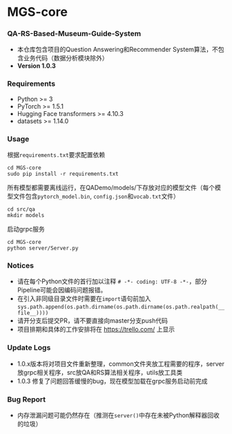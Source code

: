 # MGS-core
### QA-RS-Based-Museum-Guide-System
- 本仓库包含项目的Question Answering和Recommender System算法，不包含业务代码（数据分析模块除外）
- **Version 1.0.3**

### Requirements
- Python >= 3
- PyTorch >= 1.5.1
- Hugging Face transformers >= 4.10.3
- datasets >= 1.14.0

### Usage
根据`requirements.txt`要求配置依赖
```shell
cd MGS-core
sudo pip install -r requirements.txt
```

所有模型都需要离线运行，在QADemo/models/下存放对应的模型文件（每个模型文件包含`pytorch_model.bin`, `config.json`和`vocab.txt`文件）
```shell
cd src/qa
mkdir models
```

启动grpc服务
```shell
cd MGS-core
python server/Server.py
```

### Notices
- 请在每个Python文件的首行加以注释 `# -*- coding: UTF-8 -*-`，部分Pipeline可能会因编码问题报错。
- 在引入非同级目录文件时需要在`import`语句前加入`sys.path.append(os.path.dirname(os.path.dirname(os.path.realpath(__file__))))`
- 请开分支后提交PR，请不要直接向master分支push代码
- 项目排期和具体的工作安排将在 https://trello.com/ 上显示

### Update Logs
- 1.0.x版本将对项目文件重新整理，common文件夹放工程需要的程序，server放grpc相关程序，src放QA和RS算法相关程序，utils放工具类
- 1.0.3 修复了问题回答缓慢的bug，现在模型加载在grpc服务启动前完成

### Bug Report
- 内存泄漏问题可能仍然存在（推测在`server()`中存在未被Python解释器回收的垃圾）